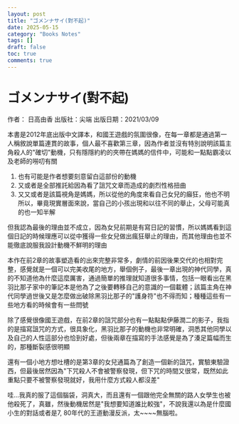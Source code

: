 ```yaml
---
layout: post
title: "ゴメンナサイ(對不起)"
date: 2025-05-15
category: "Books Notes"
tags: []
draft: false
toc: true
comments: true
---
```


# ゴメンナサイ(對不起)
作者： 日高由香
出版社：尖端
出版日期：2021/03/09

<!-- more -->

本書是2012年底出版中文譯本，和國王遊戲的氛圍很像，在每一章都是通過第一人稱敘說單篇連貫的故事，個人最不喜歡第三章，因為作者並沒有特別說明該篇主角殺人的"確切"動機，只有隱隱約約的夾帶在媽媽的信件中，可能和一點點霸凌以及老師的嘮叨有關
1. 也有可能是作者想要刻意留白這部份的動機
2. 又或者是全部推託給因為看了詛咒文章而造成的劇烈性格扭曲
3. 又又或者是該篇視角是媽媽，所以從他的角度來看自己女兒的癲狂，他也不明所以，畢竟現實層面來說，當自己的小孩出現和以往不同的舉止，父母可能真的也一知半解

但我認為最後的理由並不成立，因為女兒前期是有寫日記的習慣，所以媽媽看到這個日記的時候理應可以從中獲得一些女兒做出瘋狂舉止的理由，而其他理由也並不能徹底說服我設計動機不鮮明的理由

本作在前2章的故事塑造看的出來完整非常多，劇情的前因後果交代的也相對完整，感覺就是一個可以完美收尾的地方，舉個例子，最後一章出現的神代同學，真的不知道他為什麼這麼厲害，通過簡單的推理就知道很多事情，包括一眼看出在黑羽比那子家中的筆記本是他為了之後要轉移自己的意識的一個載體；該篇主角在神代同學過世後又是怎麼做出破除黑羽比那子的"護身符"也不得而知；種種這些有一些地方看的時候會有一些問號

除了感覺很像國王遊戲，在前2章的詛咒部分也有一點點點伊藤潤二的影子，我指的是描寫詛咒的方式，很具象化，黑羽比那子的動機也非常明確，洞悉其他同學以及自己的人性這部分也恰到好處，但後兩章在描寫的手法感覺是為了湊足篇幅而生的，那種斷裂感很明顯

還有一個小地方想吐槽的是第3章的女兒通篇為了創造一個新的詛咒，實驗東驗證西，但最後居然因為"下咒殺人不會被警察發現，但下咒的時間又很常，既然如此重點只要不被警察發現就好，我用什麼方式殺人都沒差"

哇...我真的服了這個腦袋，洞真大，而且還有一個跟他完全無關的路人女學生也被他殺死了，真雖，然後動機居然是"我想要知道誰比較強"，不說我還以為是什麼國小生的對話或者是7, 80年代的王道動漫反派，太~\~\~\~無腦啦。
